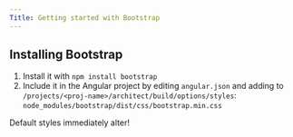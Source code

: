 ```yaml
---
Title: Getting started with Bootstrap
---
```


## Installing Bootstrap

1. Install it with `npm install bootstrap`
2. Include it in the Angular project by editing `angular.json` and adding to `/projects/<proj-name>/architect/build/options/styles`: `node_modules/bootstrap/dist/css/bootstrap.min.css`

Default styles immediately alter!

 